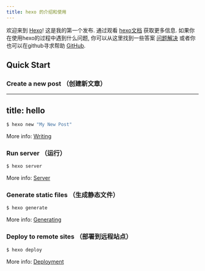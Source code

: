 ```yaml
---
title: hexo 的介绍和使用
---
```

欢迎来到 [Hexo](https://hexo.io/)! 这是我的第一个发布. 通过观看 [hexo文档](https://hexo.io/docs/) 获取更多信息. 如果你在使用hexo的过程中遇到什么问题, 你可以从这里找到一些答案 [问题解决](https://hexo.io/docs/troubleshooting.html) 或者你也可以在github寻求帮助 [GitHub](https://github.com/hexojs/hexo/issues).

## Quick Start

### Create a new post （创建新文章）

---
title: hello
---



``` bash
$ hexo new "My New Post"
```

More info: [Writing](https://hexo.io/docs/writing.html)

### Run server （运行）

``` bash
$ hexo server
```

More info: [Server](https://hexo.io/docs/server.html)

### Generate static files （生成静态文件）

``` bash
$ hexo generate
```

More info: [Generating](https://hexo.io/docs/generating.html)

### Deploy to remote sites （部署到远程站点）

``` bash
$ hexo deploy
```

More info: [Deployment](https://hexo.io/docs/deployment.html)
